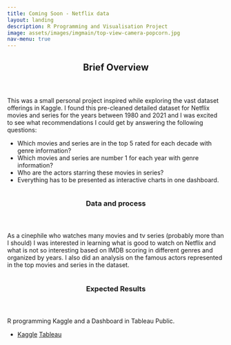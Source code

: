 ```yaml
---
title: Coming Soon - Netflix data
layout: landing
description: R Programming and Visualisation Project
image: assets/images/imgmain/top-view-camera-popcorn.jpg
nav-menu: true
---
```


<!-- Main -->
<div id="main">

<!-- One -->
<section id="one">
	<div class="inner">
		<header class="major">
			<h2>Brief Overview</h2>
		</header>
		<p>This was a small personal project inspired while exploring the vast dataset offerings in Kaggle. I found this pre-cleaned detailed dataset for Netflix movies and series for the years between 1980 and 2021 and I was excited to see what recommendations I could get by answering the following questions:

- Which movies and series are in the top 5 rated for each decade with genre information?
- Which movies and series are number 1 for each year with genre information?
- Who are the actors starring these movies in series?
- Everything has to be presented as interactive charts in one dashboard.</p>
	</div>
</section>

<!-- Two -->
<section id="two" class="spotlights">
	<section>
		<a href="generic.html" class="image">
			<img src="{{ site.baseurl }}/assets/images/pic05.jpg" alt="" data-position="center center" />
		</a>
		<div class="content">
			<div class="inner">
				<header class="major">
					<h3>Data and process</h3>
				</header>
				<p>As a cinephile who watches many movies and tv series (probably more than I should) I was interested in learning what is good to watch on Netflix and what is not so interesting based on IMDB scoring in different genres and organized by years. I also did an analysis on the famous actors represented in the top movies and series in the dataset.</p>
			</div>
		</div>
	</section>
	<section>
		<a href="generic.html" class="image">
			<img src="{{ site.baseurl }}/assets/images/pic05.jpg" alt="" data-position="center center" />
		</a>
		<div class="content">
			<div class="inner">
				<header class="major">
					<h3>Expected Results</h3>
				</header>
				<p>R programming Kaggle and a Dashboard in Tableau Public. </p>
				<ul class="actions">
					<li>
						<a href="https://www.kaggle.com/mihaelabrankova" class="button">Kaggle</a>
						<a href="https://public.tableau.com/app/profile/mihaela.brankova5845/vizzes" class="button">Tableau</a>
					</li>
				</ul>
			</div>
		</div>
	</section>
</section>

</div>

